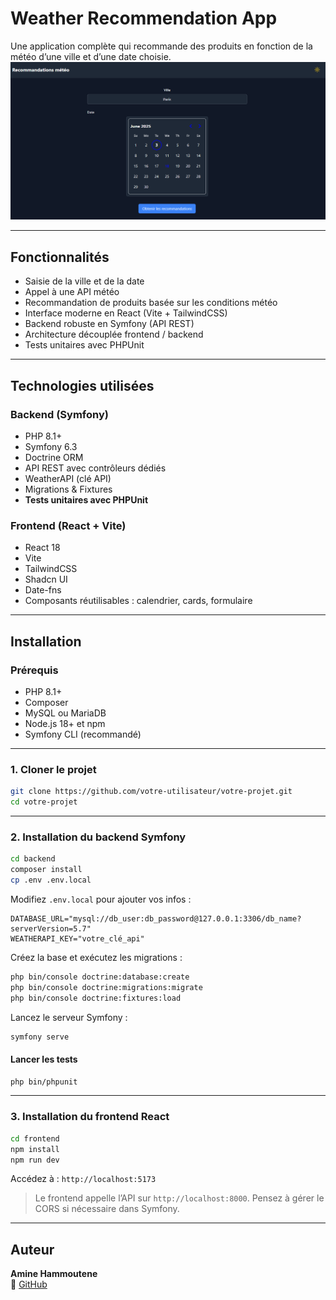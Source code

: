 #  Weather Recommendation App

Une application complète qui recommande des produits en fonction de la météo d’une ville et d’une date choisie.
![Aperçu de l'application](https://github.com/AmiineHAMMOUTENE/Weather-recommendations-API/blob/main/frontend/public/Screenshot%202025-06-18%20154908.png?raw=true)

---

##  Fonctionnalités

- Saisie de la ville et de la date
- Appel à une API météo
- Recommandation de produits basée sur les conditions météo
- Interface moderne en React (Vite + TailwindCSS)
- Backend robuste en Symfony (API REST)
- Architecture découplée frontend / backend
- Tests unitaires avec PHPUnit

---

##  Technologies utilisées

### Backend (Symfony)

- PHP 8.1+
- Symfony 6.3
- Doctrine ORM
- API REST avec contrôleurs dédiés
- WeatherAPI (clé API)
- Migrations & Fixtures
- **Tests unitaires avec PHPUnit**

### Frontend (React + Vite)

- React 18
- Vite
- TailwindCSS
- Shadcn UI
- Date-fns
- Composants réutilisables : calendrier, cards, formulaire

---

##  Installation

###  Prérequis

- PHP 8.1+
- Composer
- MySQL ou MariaDB
- Node.js 18+ et npm
- Symfony CLI (recommandé)

---

### 1. Cloner le projet

```bash
git clone https://github.com/votre-utilisateur/votre-projet.git
cd votre-projet
```

---

### 2. Installation du backend Symfony

```bash
cd backend
composer install
cp .env .env.local
```

Modifiez `.env.local` pour ajouter vos infos :

```env
DATABASE_URL="mysql://db_user:db_password@127.0.0.1:3306/db_name?serverVersion=5.7"
WEATHERAPI_KEY="votre_clé_api"
```

Créez la base et exécutez les migrations :

```bash
php bin/console doctrine:database:create
php bin/console doctrine:migrations:migrate
php bin/console doctrine:fixtures:load
```

Lancez le serveur Symfony :

```bash
symfony serve
```

####  Lancer les tests

```bash
php bin/phpunit
```

---

### 3. Installation du frontend React

```bash
cd frontend
npm install
npm run dev
```

Accédez à : `http://localhost:5173`

>  Le frontend appelle l’API sur `http://localhost:8000`. Pensez à gérer le CORS si nécessaire dans Symfony.


---

##  Auteur

**Amine Hammoutene**  
🔗 [GitHub](https://github.com/AmiineHAMMOUTENE)

